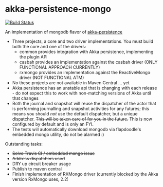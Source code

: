 akka-persistence-mongo
======

[![Build Status](https://travis-ci.org/scullxbones/akka-persistence-mongo.png?branch=master)](https://travis-ci.org/scullxbones/akka-persistence-mongo)


An implementation of mongodb flavor of [akka-persistence](http://akka.io)

 * Three projects, a core and two driver implementations.  You must build both the core and one of the drivers:
   * common provides integration with Akka persistence, implementing the plugin API
   * casbah provides an implementation against the casbah driver (ONLY FUNCTIONAL APPROACH CURRENTLY)
   * rxmongo provides an implementation against the ReactiveMongo driver (NOT FUNCTIONAL ATM)
 * No these projects are not available in Maven Central ... yet
 * Akka persistence has an unstable api that is changing with each release - do not expect this to work with non-matching versions of Akka until that changes
 * Both the journal and snapshot will reuse the dispatcher of the actor that is performing journalling and snapshot activities for any futures; this means you should *not* use the default dispatcher, but a unique dispatcher.  ~~This will be taken care of for you in the future.~~  This is now configured by default and is only an FYI.
 * The tests will automatically download mongodb via flapdoodle's embedded mongo utility, do not be alarmed :)

Outstanding tasks:

 - ~~Solve Travis CI / embedded mongo issue~~
 - ~~Address dispatchers used~~
 - DRY up circuit breaker usage
 - Publish to maven central
 - Finish implementation of RXMongo driver (currently blocked by the Akka version RxMongo uses, 2.2)
